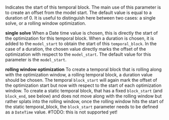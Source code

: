 Indicates the start of this temporal block. The main use of this parameter is to create an offset from the model start. The default value is equal to a duration of 0. It is useful to distinguish here between two cases: a single solve, or a rolling window optimization.

**single solve**
When a Date time value is chosen, this is directly the start of the optimization for this temporal block. When a duration is chosen, it is added to the `model_start` to obtain the start of this `temporal_block`. In the case of a duration, the chosen value directly marks the offset of the optimization with respect to the `model_start`. The default value for this parameter is the `model_start`.

**rolling window optimization**
To create a temporal block that is rolling along with the optimization window, a rolling temporal block, a duration value should be chosen. The temporal `block_start` will again mark the offset of the optimization start but now with respect to the start of each optimization window. To create a static temporal block, that has a fixed `block_start` (and `block_end`, see below) and does not move along with the rolling window but rather splats into the rolling window, once the rolling window hits the start of the static temporal_block, the `block_start` parameter needs to be defined as a `DateTime` value. #TODO: this is not supported yet!
